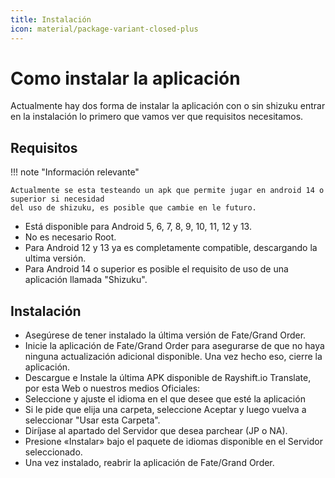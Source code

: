 ```yaml
---
title: Instalación
icon: material/package-variant-closed-plus
---
```


# Como instalar la aplicación

Actualmente hay dos forma de instalar la aplicación con o sin shizuku entrar en la instalación lo primero que vamos 
ver que requisitos necesitamos.

## Requisitos

!!! note "Información relevante"

    Actualmente se esta testeando un apk que permite jugar en android 14 o superior si necesidad
    del uso de shizuku, es posible que cambie en le futuro.

- Está disponible para Android 5, 6, 7, 8, 9, 10, 11, 12 y 13.
- No es necesario Root.
- Para Android 12 y 13 ya es completamente compatible, descargando la ultima versión.
- Para Android 14 o superior es posible el requisito de uso de una aplicación llamada "Shizuku".


## Instalación

- Asegúrese de tener instalado la última versión de Fate/Grand Order.
- Inicie la aplicación de Fate/Grand Order para asegurarse de que no haya ninguna actualización adicional disponible. Una vez hecho eso, cierre la aplicación.
- Descargue e Instale la última APK disponible de Rayshift.io Translate, por esta Web o nuestros medios Oficiales:
- Seleccione y ajuste el idioma en el que desee que esté la aplicación
- Si le pide que elija una carpeta, seleccione Aceptar y luego vuelva a seleccionar "Usar esta Carpeta".
- Diríjase al apartado del Servidor que desea parchear (JP o NA).
- Presione «Instalar» bajo el paquete de idiomas disponible en el Servidor seleccionado.
- Una vez instalado, reabrir la aplicación de Fate/Grand Order.